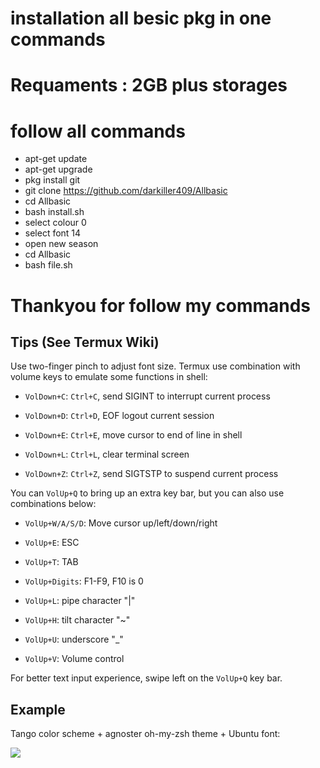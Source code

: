  # installation all besic pkg in one commands
 # Requaments : 2GB plus storages
 # follow all commands
 * apt-get update 
 * apt-get upgrade
 * pkg install git
 * git clone https://github.com/darkiller409/Allbasic 
 * cd Allbasic 
 * bash install.sh
 * select colour   0
 * select font    14
 * open new season
 * cd Allbasic
 * bash file.sh
 # Thankyou for follow my commands



## Tips (See Termux Wiki)

Use two-finger pinch to adjust font size. Termux use combination with volume keys to emulate some functions in shell:

* `VolDown+C`: `Ctrl+C`, send SIGINT to interrupt current process

* `VolDown+D`: `Ctrl+D`, EOF logout current session

* `VolDown+E`: `Ctrl+E`, move cursor to end of line in shell

* `VolDown+L`: `Ctrl+L`, clear terminal screen

* `VolDown+Z`: `Ctrl+Z`, send SIGTSTP to suspend current process

You can `VolUp+Q` to bring up an extra key bar, but you can also use combinations below:

* `VolUp+W/A/S/D`: Move cursor up/left/down/right

* `VolUp+E`: ESC

* `VolUp+T`: TAB

* `VolUp+Digits`: F1-F9, F10 is 0

* `VolUp+L`: pipe character "|"

* `VolUp+H`: tilt character "~"

* `VolUp+U`: underscore "_"

* `VolUp+V`: Volume control

For better text input experience, swipe left on the `VolUp+Q` key bar.

## Example

Tango color scheme + agnoster oh-my-zsh theme + Ubuntu font:

![](./termux-ohmyzsh.png)
